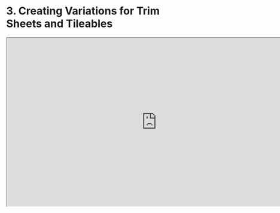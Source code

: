 # 3. Creating Variations for Trim Sheets and Tileables

<p><iframe title="YouTube video player" src="https://www.youtube.com/embed/pYGG-3COqKk?rel=0" width="800" height="450" allowfullscreen="allowfullscreen" allow="accelerometer; autoplay; clipboard-write; encrypted-media; gyroscope; picture-in-picture"></iframe></p>